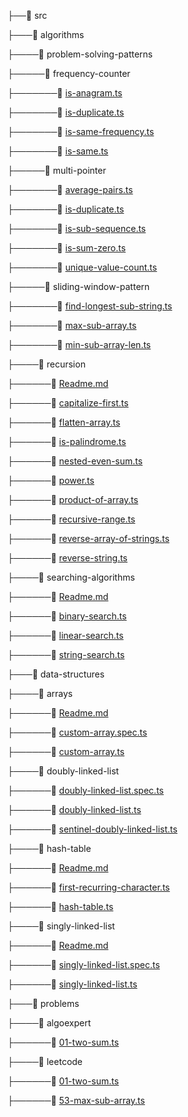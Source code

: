 
 ├──📂 src

 ├───📂 algorithms

 ├────📂 problem-solving-patterns

 ├─────📂 frequency-counter

 ├───────📜 [is-anagram.ts](src/algorithms/problem-solving-patterns/frequency-counter/is-anagram.ts)

 ├───────📜 [is-duplicate.ts](src/algorithms/problem-solving-patterns/frequency-counter/is-duplicate.ts)

 ├───────📜 [is-same-frequency.ts](src/algorithms/problem-solving-patterns/frequency-counter/is-same-frequency.ts)

 ├───────📜 [is-same.ts](src/algorithms/problem-solving-patterns/frequency-counter/is-same.ts)

 ├─────📂 multi-pointer

 ├───────📜 [average-pairs.ts](src/algorithms/problem-solving-patterns/multi-pointer/average-pairs.ts)

 ├───────📜 [is-duplicate.ts](src/algorithms/problem-solving-patterns/multi-pointer/is-duplicate.ts)

 ├───────📜 [is-sub-sequence.ts](src/algorithms/problem-solving-patterns/multi-pointer/is-sub-sequence.ts)

 ├───────📜 [is-sum-zero.ts](src/algorithms/problem-solving-patterns/multi-pointer/is-sum-zero.ts)

 ├───────📜 [unique-value-count.ts](src/algorithms/problem-solving-patterns/multi-pointer/unique-value-count.ts)

 ├─────📂 sliding-window-pattern

 ├───────📜 [find-longest-sub-string.ts](src/algorithms/problem-solving-patterns/sliding-window-pattern/find-longest-sub-string.ts)

 ├───────📜 [max-sub-array.ts](src/algorithms/problem-solving-patterns/sliding-window-pattern/max-sub-array.ts)

 ├───────📜 [min-sub-array-len.ts](src/algorithms/problem-solving-patterns/sliding-window-pattern/min-sub-array-len.ts)

 ├────📂 recursion

 ├──────📖 [Readme.md](src/algorithms/recursion/Readme.md)

 ├──────📜 [capitalize-first.ts](src/algorithms/recursion/capitalize-first.ts)

 ├──────📜 [flatten-array.ts](src/algorithms/recursion/flatten-array.ts)

 ├──────📜 [is-palindrome.ts](src/algorithms/recursion/is-palindrome.ts)

 ├──────📜 [nested-even-sum.ts](src/algorithms/recursion/nested-even-sum.ts)

 ├──────📜 [power.ts](src/algorithms/recursion/power.ts)

 ├──────📜 [product-of-array.ts](src/algorithms/recursion/product-of-array.ts)

 ├──────📜 [recursive-range.ts](src/algorithms/recursion/recursive-range.ts)

 ├──────📜 [reverse-array-of-strings.ts](src/algorithms/recursion/reverse-array-of-strings.ts)

 ├──────📜 [reverse-string.ts](src/algorithms/recursion/reverse-string.ts)

 ├────📂 searching-algorithms

 ├──────📖 [Readme.md](src/algorithms/searching-algorithms/Readme.md)

 ├──────📜 [binary-search.ts](src/algorithms/searching-algorithms/binary-search.ts)

 ├──────📜 [linear-search.ts](src/algorithms/searching-algorithms/linear-search.ts)

 ├──────📜 [string-search.ts](src/algorithms/searching-algorithms/string-search.ts)

 ├───📂 data-structures

 ├────📂 arrays

 ├──────📖 [Readme.md](src/data-structures/arrays/Readme.md)

 ├──────🧪 [custom-array.spec.ts](src/data-structures/arrays/custom-array.spec.ts)

 ├──────📜 [custom-array.ts](src/data-structures/arrays/custom-array.ts)

 ├────📂 doubly-linked-list

 ├──────🧪 [doubly-linked-list.spec.ts](src/data-structures/doubly-linked-list/doubly-linked-list.spec.ts)

 ├──────📜 [doubly-linked-list.ts](src/data-structures/doubly-linked-list/doubly-linked-list.ts)

 ├──────📜 [sentinel-doubly-linked-list.ts](src/data-structures/doubly-linked-list/sentinel-doubly-linked-list.ts)

 ├────📂 hash-table

 ├──────📖 [Readme.md](src/data-structures/hash-table/Readme.md)

 ├──────📜 [first-recurring-character.ts](src/data-structures/hash-table/first-recurring-character.ts)

 ├──────📜 [hash-table.ts](src/data-structures/hash-table/hash-table.ts)

 ├────📂 singly-linked-list

 ├──────📖 [Readme.md](src/data-structures/singly-linked-list/Readme.md)

 ├──────🧪 [singly-linked-list.spec.ts](src/data-structures/singly-linked-list/singly-linked-list.spec.ts)

 ├──────📜 [singly-linked-list.ts](src/data-structures/singly-linked-list/singly-linked-list.ts)

 ├───📂 problems

 ├────📂 algoexpert

 ├──────📜 [01-two-sum.ts](src/problems/algoexpert/01-two-sum.ts)

 ├────📂 leetcode

 ├──────📜 [01-two-sum.ts](src/problems/leetcode/01-two-sum.ts)

 ├──────📜 [53-max-sub-array.ts](src/problems/leetcode/53-max-sub-array.ts)
